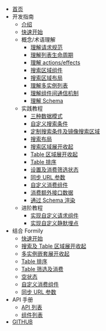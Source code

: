 - [首页](./home.tsx)
- 开发指南
  - [介绍](./README.md)
  - [快速开始](./quickStart.md)
  - 概念/术语理解
    - [理解请求规范](./interface/query.md)
    - [理解列表生命周期](./interface/lifecycle.md)
    - [理解 actions/effects](./interface/actions.md)
    - [搜索区域组件](./interface/fields.md)
    - [搜索区域布局](./interface/layout.md)
    - [理解多实例列表](./interface/multiple.md)
    - [理解组件间通信机制](./interface/communicate.md)
    - [理解 Schema](./schema/index.md)
  - 实践教程
    - [三种数据模式](./demo/mode.md)
    - [自定义搜索条件](./demo/customField.md)
    - [定制搜索条件及镜像搜索区域](./demo/multiFilter.md)
    - [搜索布局](./demo/layout.md)
    - [搜索区域展开收起](./demo/expand.md)
    - [Table 区域展开收起](./demo/expandTable.md)
    - [Table 排序](./demo/sorterTable.md)
    - [设置及消费筛选状态](./demo/selection.md)
    - [同步 URL 参数](./demo/syncParams.md)
    - [自定义消费组件](./demo/consumer.md)
    - [消费额外接口数据](./demo/consumerExtra.md)
    - [通过 Schema 渲染](./schema/practise.md)
  - 进阶教程
    - [实现自定义请求组件](./advanced/query.md)
    - [实现自定义静默埋点](./advanced/dot.md)
- 结合 Formily
  - [快速开始](./formily/basic.md)
  - [搜索及 Table 区域展开收起](./formily/expand.md)
  - [多实例嵌套展开收起](./formily/nested.md)
  - [Table 排序](./formily/tableSort.md)
  - [Table 筛选及消费](./formily/tableSelection.md)
  - [空状态](./formily/empty.md)
  - [自定义消费组件](./formily/listConsumer.md)
  - [同步 URL 参数](./formily/params.md)
- API 手册
  - [API 列表](./api/index.md)
  - [组件列表](./api/component.md)
- [GITHUB](https://github.com/alibaba/AList)
